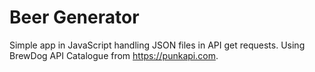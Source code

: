 # Beer Generator

Simple app in JavaScript handling JSON files in API get requests. 
Using BrewDog API Catalogue from https://punkapi.com.
